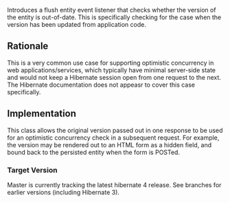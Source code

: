 Introduces a flush entity event listener that checks whether the version of the entity is out-of-date. This is specifically checking for the case when the version has been updated from application code.

## Rationale

This is a very common use case for supporting optimistic concurrency in web applications/services, which typically have minimal server-side state and would not keep a Hibernate session open from one request to the next. The Hibernate documentation does not appeasr to cover this case specifically.

## Implementation

This class allows the original version passed out in one response to be used for an optimistic concurrency check in a subsequent request. For example, the version may be rendered out to an HTML form as a hidden field, and bound back to the persisted entity when the form is POSTed.

### Target Version

Master is currently tracking the latest hibernate 4 release. See branches for earlier versions (including Hibernate 3).
